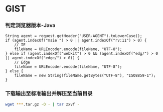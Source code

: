 # GIST

### 判定浏览器版本-Java
```java{.line-numbers}
String agent = request.getHeader("USER-AGENT").toLowerCase();
if (agent.indexOf("msie ") > 0 || agent.indexOf("rv:11") > 0) {
    // IE
    fileName = URLEncoder.encode(fileName, "UTF-8");
} else if (agent.indexOf("webkit") > 0 && (agent.indexOf("edg/") > 0 || agent.indexOf("edge/") > 0)) {
    // Edge
    fileName = URLEncoder.encode(fileName, "UTF-8");
} else {
    fileName = new String(fileName.getBytes("UTF-8"), "ISO8859-1");
}
```

### 下载输出至标准输出并解压至当前目录

```bash
wget ***.tar.gz -O - | tar zxvf -
```